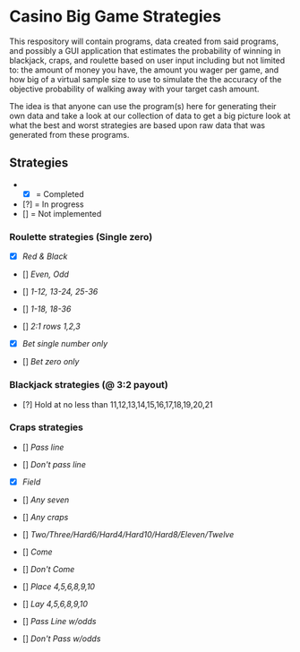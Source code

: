 # Casino Big Game Strategies

This respository will contain programs, data created from said programs, and possibly a GUI application that estimates the probability of winning in blackjack, craps, and roulette based on user input including but not limited to: the amount of money you have, the amount you wager per game, and how big of a virtual sample size to use to simulate the the accuracy of the objective probability of walking away with your target cash amount.

The idea is that anyone can use the program(s) here for generating their own data and take a look at our collection of data to get a big picture look at what the best and worst strategies are based upon raw data that was generated from these programs.

## Strategies
- - [x] = Completed
- [?] = In progress
- [] = Not implemented

### Roulette strategies (Single zero)
- [x] *Red & Black*
 
- [] *Even, Odd*

- [] *1-12, 13-24, 25-36*

- [] *1-18, 18-36*

- [] *2:1 rows 1,2,3*

- [x] *Bet single number only* 

- [] *Bet zero only*

### Blackjack strategies (@ 3:2 payout)
- [?] Hold at no less than 11,12,13,14,15,16,17,18,19,20,21

### Craps strategies
- [] *Pass line*

- [] *Don't pass line*

- [x] *Field*

- [] *Any seven*

- [] *Any craps*

- [] *Two/Three/Hard6/Hard4/Hard10/Hard8/Eleven/Twelve*

- [] *Come*

- [] *Don't Come*

- [] *Place 4,5,6,8,9,10*

- [] *Lay 4,5,6,8,9,10*

- [] *Pass Line w/odds*

- [] *Don't Pass w/odds*
